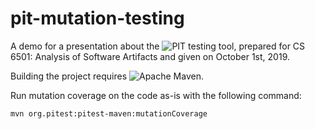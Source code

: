 # pit-mutation-testing

A demo for a presentation about the ![PIT testing tool](https://pitest.org/), prepared for CS 6501: Analysis of Software Artifacts and given on October 1st, 2019.  

Building the project requires ![Apache Maven](https://maven.apache.org/).

Run mutation coverage on the code as-is with the following command:

``mvn org.pitest:pitest-maven:mutationCoverage``
